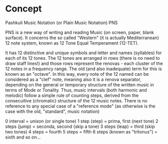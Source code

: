 # Concept
Pashkuli Music Notation (or Plain Music Notation) PNS

PNS is a new way of writing and reading Music (on screen, paper, blank surface).
It concerns the so called "Western" (it is actually Mediterranean) 12 note system, known as 12 Tone Equal Temperament (12-TET).

It has 12 distinctive and unique symbols and letter and names (syllables) for each of its 12 tones.
The 12 tones are arranged in rows (there is no need to draw staff lines!) and those rows represent the renovas - each cluster of the 12 notes in a frequency range. The old (and also inadequate) term for this is known as an "octave".
In this way, every note of the 12 named can be considered as a "clef" note, meaning also it is a renova separator, depending on the general or temporary structure of the written music in terms of Mode or Tonality.
Thus, music intervals (both harmonic and melodic) follow a simple rule of counting steps, derived from the consecuitive (chromatic) structure of the 12 music notes. There is no reference to any special case of a "reference mode" (as otherwise is the case with the old, "standard", music notation)

0 interval = unison (or single tone)
1 step (step) = prima, first (next tone)
2 steps (jump) = seconda, second (skip a tone)
3 steps (leap) = third (skip two tones)
4 steps = fourth
5 steps = fifth
6 steps (known as "tritonus") = sixth
and so on...

